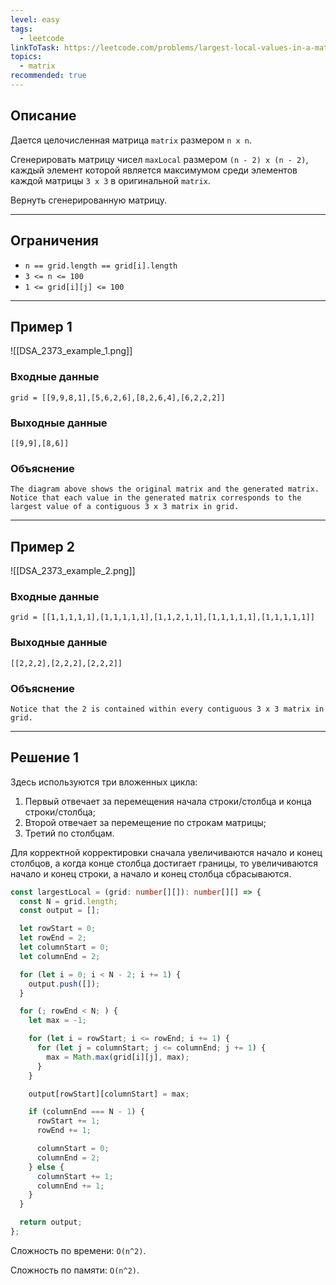 ```yaml
---
level: easy
tags:
  - leetcode
linkToTask: https://leetcode.com/problems/largest-local-values-in-a-matrix/description/
topics:
  - matrix
recommended: true
---
```

## Описание

Дается целочисленная матрица `matrix` размером `n x n`.

Сгенерировать матрицу чисел `maxLocal` размером `(n - 2) x (n - 2)`, каждый элемент которой является максимумом среди элементов каждой матрицы `3 x 3` в оригинальной `matrix`.

Вернуть сгенерированную матрицу.

---
## Ограничения

- `n == grid.length == grid[i].length`
- `3 <= n <= 100`
- `1 <= grid[i][j] <= 100`

---
## Пример 1

![[DSA_2373_example_1.png]]
### Входные данные

```
grid = [[9,9,8,1],[5,6,2,6],[8,2,6,4],[6,2,2,2]]
```
### Выходные данные

```
[[9,9],[8,6]]
```
### Объяснение

```
The diagram above shows the original matrix and the generated matrix.
Notice that each value in the generated matrix corresponds to the largest value of a contiguous 3 x 3 matrix in grid.
```

---
## Пример 2

![[DSA_2373_example_2.png]]
### Входные данные

```
grid = [[1,1,1,1,1],[1,1,1,1,1],[1,1,2,1,1],[1,1,1,1,1],[1,1,1,1,1]]
```
### Выходные данные

```
[[2,2,2],[2,2,2],[2,2,2]]
```
### Объяснение

```
Notice that the 2 is contained within every contiguous 3 x 3 matrix in grid.
```

---
## Решение 1

Здесь используются три вложенных цикла:

1. Первый отвечает за перемещения начала строки/столбца и конца строки/столбца;
2. Второй отвечает за перемещение по строкам матрицы;
3. Третий по столбцам.

Для корректной корректировки сначала увеличиваются начало и конец столбцов, а когда конце столбца достигает границы, то увеличиваются начало и конец строки, а начало и конец столбца сбрасываются.

```typescript
const largestLocal = (grid: number[][]): number[][] => {
  const N = grid.length;
  const output = [];

  let rowStart = 0;
  let rowEnd = 2;
  let columnStart = 0;
  let columnEnd = 2;

  for (let i = 0; i < N - 2; i += 1) {
    output.push([]);
  }

  for (; rowEnd < N; ) {
    let max = -1;

    for (let i = rowStart; i <= rowEnd; i += 1) {
      for (let j = columnStart; j <= columnEnd; j += 1) {
        max = Math.max(grid[i][j], max);
      }
    }

    output[rowStart][columnStart] = max;

    if (columnEnd === N - 1) {
      rowStart += 1;
      rowEnd += 1;

      columnStart = 0;
      columnEnd = 2;
    } else {
      columnStart += 1;
      columnEnd += 1;
    }
  }

  return output;
};

```

Сложность по времени: `O(n^2)`.

Сложность по памяти: `O(n^2)`.